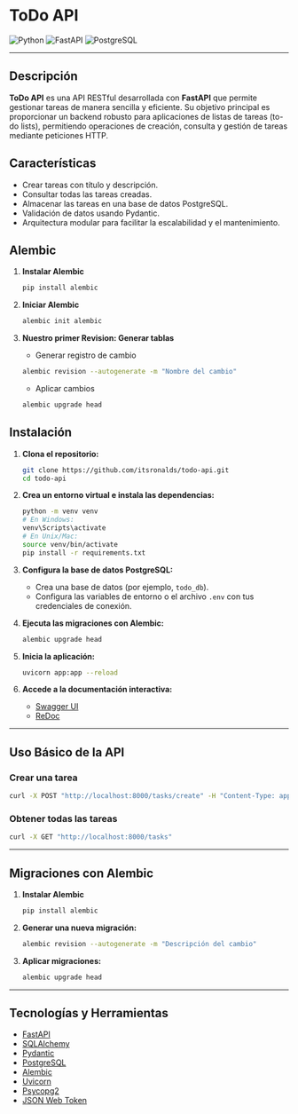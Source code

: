 # ToDo API

![Python](https://img.shields.io/badge/Python-3.9%2B-blue)
![FastAPI](https://img.shields.io/badge/FastAPI-Framework-green)
![PostgreSQL](https://img.shields.io/badge/PostgreSQL-Database-blue)

---

## Descripción

**ToDo API** es una API RESTful desarrollada con **FastAPI** que permite gestionar tareas de manera sencilla y eficiente. Su objetivo principal es proporcionar un backend robusto para aplicaciones de listas de tareas (to-do lists), permitiendo operaciones de creación, consulta y gestión de tareas mediante peticiones HTTP.

## Características

- Crear tareas con título y descripción.
- Consultar todas las tareas creadas.
- Almacenar las tareas en una base de datos PostgreSQL.
- Validación de datos usando Pydantic.
- Arquitectura modular para facilitar la escalabilidad y el mantenimiento.

## Alembic

1. **Instalar Alembic**

   ```bash
   pip install alembic
   ```

2. **Iniciar Alembic**

   ```bash
   alembic init alembic
   ```

3. **Nuestro primer Revision: Generar tablas**

   - Generar registro de cambio

   ```bash
   alembic revision --autogenerate -m "Nombre del cambio"
   ```

   - Aplicar cambios

   ```bash
   alembic upgrade head
   ```

## Instalación

1. **Clona el repositorio:**

   ```bash
   git clone https://github.com/itsronalds/todo-api.git
   cd todo-api
   ```

2. **Crea un entorno virtual e instala las dependencias:**

   ```bash
   python -m venv venv
   # En Windows:
   venv\Scripts\activate
   # En Unix/Mac:
   source venv/bin/activate
   pip install -r requirements.txt
   ```

3. **Configura la base de datos PostgreSQL:**

   - Crea una base de datos (por ejemplo, `todo_db`).
   - Configura las variables de entorno o el archivo `.env` con tus credenciales de conexión.

4. **Ejecuta las migraciones con Alembic:**

   ```bash
   alembic upgrade head
   ```

5. **Inicia la aplicación:**

   ```bash
   uvicorn app:app --reload
   ```

6. **Accede a la documentación interactiva:**
   - [Swagger UI](http://localhost:8000/docs)
   - [ReDoc](http://localhost:8000/redoc)

---

## Uso Básico de la API

### Crear una tarea

```bash
curl -X POST "http://localhost:8000/tasks/create" -H "Content-Type: application/json" -d '{"title": "Comprar leche", "description": "Ir al supermercado"}'
```

### Obtener todas las tareas

```bash
curl -X GET "http://localhost:8000/tasks"
```

---

## Migraciones con Alembic

1. **Instalar Alembic**

   ```bash
   pip install alembic
   ```

2. **Generar una nueva migración:**

   ```bash
   alembic revision --autogenerate -m "Descripción del cambio"
   ```

3. **Aplicar migraciones:**

   ```bash
   alembic upgrade head
   ```

---

## Tecnologías y Herramientas

- [FastAPI](https://fastapi.tiangolo.com/)
- [SQLAlchemy](https://www.sqlalchemy.org/)
- [Pydantic](https://pydantic-docs.helpmanual.io/)
- [PostgreSQL](https://www.postgresql.org/)
- [Alembic](https://alembic.sqlalchemy.org/)
- [Uvicorn](https://www.uvicorn.org/)
- [Psycopg2](https://pypi.org/project/psycopg2/)
- [JSON Web Token](https://pypi.org/project/jsonwebtoken/)
